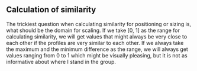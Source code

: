 ## Calculation of similarity

The trickiest question when calculating similarity for positioning or sizing is, what should be the domain for scaling. If we take [0, 1] as the range for calculating similarity, we will get values that might always be very close to each other if the profiles are very similar to each other. If we always take the maximum and the minimum difference as the range, we will always get values ranging from 0 to 1 which might be visually pleasing, but it is not as informative about where I stand in the group.
